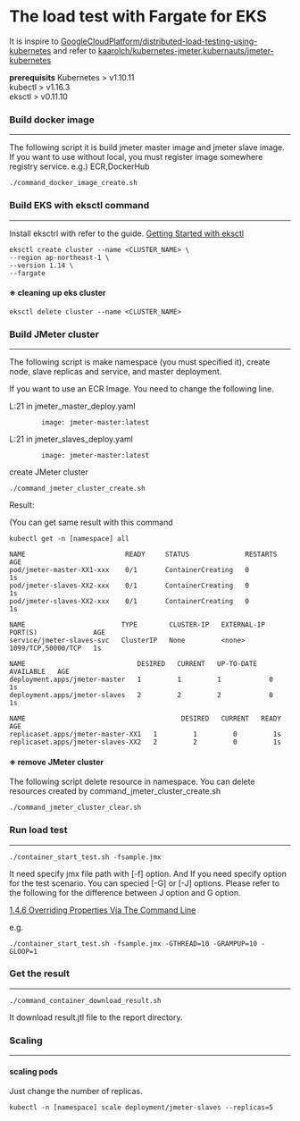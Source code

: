 # The load test with Fargate for EKS

It is inspire to [GoogleCloudPlatform/distributed-load-testing-using-kubernetes](https://github.com/GoogleCloudPlatform/distributed-load-testing-using-kubernetes) and refer to [kaarolch/kubernetes-jmeter](https://github.com/kaarolch/kubernetes-jmeter),[kubernauts/jmeter-kubernetes](https://github.com/kubernauts/jmeter-kubernetes)

**prerequisits**
Kubernetes > v1.10.11  
kubectl > v1.16.3  
eksctl > v0.11.10  


### Build docker image
---
The following script it is build jmeter master image and jmeter slave image.
If you want to use without local, you must register image somewhere registry service.
 e.g.) ECR,DockerHub
```
./command_docker_image_create.sh
```

### Build EKS with eksctl command
---

Install eksctrl with refer to the guide.
[Getting Started with eksctl
](https://docs.aws.amazon.com/ja_jp/eks/latest/userguide/getting-started-eksctl.html)


```
eksctl create cluster --name <CLUSTER_NAME> \
--region ap-northeast-1 \
--version 1.14 \
--fargate
```

#### ※ cleaning up eks cluster
```
eksctl delete cluster --name <CLUSTER_NAME>
```

### Build JMeter cluster
---
The following script is make namespace (you must specified it), create node, slave replicas and service, and master deployment.

If you want to use an ECR Image.
You need to change the following line.

L:21 in jmeter_master_deploy.yaml
```
        image: jmeter-master:latest
```
L:21 in jmeter_slaves_deploy.yaml
```
        image: jmeter-master:latest
```

create JMeter cluster
```
./command_jmeter_cluster_create.sh
```

Result:

(You can get same result with this command
```
kubectl get -n [namespace] all
```

```
NAME                         READY     STATUS              RESTARTS   AGE
pod/jmeter-master-XX1-xxx    0/1       ContainerCreating   0          1s
pod/jmeter-slaves-XX2-xxx    0/1       ContainerCreating   0          1s
pod/jmeter-slaves-XX2-xxx    0/1       ContainerCreating   0          1s

NAME                        TYPE        CLUSTER-IP   EXTERNAL-IP   PORT(S)              AGE
service/jmeter-slaves-svc   ClusterIP   None         <none>        1099/TCP,50000/TCP   1s

NAME                            DESIRED   CURRENT   UP-TO-DATE   AVAILABLE   AGE
deployment.apps/jmeter-master   1         1         1            0           1s
deployment.apps/jmeter-slaves   2         2         2            0           1s

NAME                                       DESIRED   CURRENT   READY     AGE
replicaset.apps/jmeter-master-XX1   1         1         0         1s
replicaset.apps/jmeter-slaves-XX2   2         2         0         1s
```

#### ※ remove JMeter cluster
The following script delete resource in namespace.
You can delete resources created by command_jmeter_cluster_create.sh

```
./command_jmeter_cluster_clear.sh
```


### Run load test
---
```
./container_start_test.sh -fsample.jmx
```
It need specify jmx file path with [-f] option.
And If you need specify option for the test scenario.
You can specied [-G] or [-J] options.
Please refer to the following for the difference between J option and G option.

[1.4.6 Overriding Properties Via The Command Line](https://jmeter.apache.org/usermanual/get-started.html#override)

e.g.
```
./container_start_test.sh -fsample.jmx -GTHREAD=10 -GRAMPUP=10 -GLOOP=1
```

### Get the result
---
```
./command_container_download_result.sh
```
It download result.jtl file to the report directory.


### Scaling
---

#### scaling pods
Just change the number of replicas.
```
kubectl -n [namespace] scale deployment/jmeter-slaves --replicas=5
```
